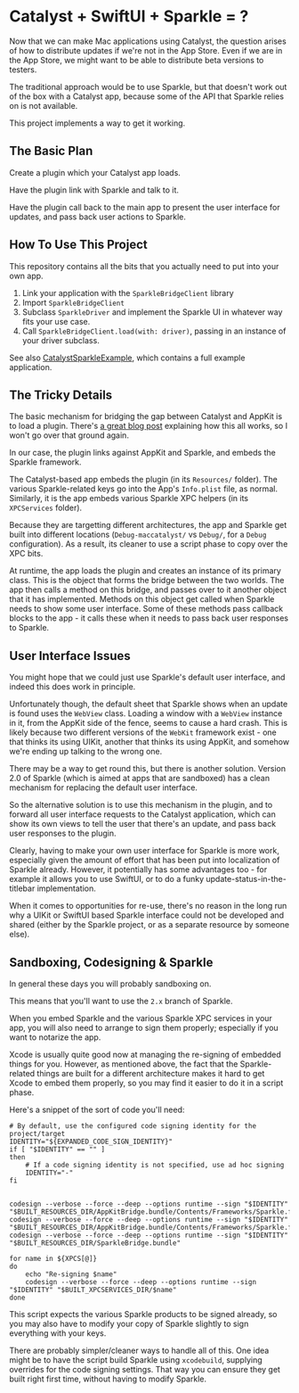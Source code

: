 # Catalyst + SwiftUI + Sparkle = ?

Now that we can make Mac applications using Catalyst, the question arises of how to distribute updates if we're not in the App Store. Even if we are in the App Store, we might want to be able to distribute beta versions to testers.

The traditional approach would be to use Sparkle, but that doesn't work out of the box with a Catalyst app, because some of the API that Sparkle relies on is not available.

This project implements a way to get it working.


## The Basic Plan

Create a plugin which your Catalyst app loads.

Have the plugin link with Sparkle and talk to it.

Have the plugin call back to the main app to present the user interface for updates, and pass back user actions to Sparkle.



## How To Use This Project

This repository contains all the bits that you actually need to put into your own app.

1. Link your application with the `SparkleBridgeClient` library
2. Import `SparkleBridgeClient`
3. Subclass `SparkleDriver` and implement the Sparkle UI in whatever way fits your use case.
4. Call `SparkleBridgeClient.load(with: driver)`, passing in an instance of your driver subclass.

See also [CatalystSparkleExample](https://github.com/elegantchaos/CatalystSparkleExample), which contains a full example application.


## The Tricky Details

The basic mechanism for bridging the gap between Catalyst and AppKit is to load a plugin. There's [a great blog post](https://www.highcaffeinecontent.com/blog/20190607-Beyond-the-Checkbox-with-Catalyst-and-AppKit) explaining how this all works, so I won't go over that ground again.

In our case, the plugin links against AppKit and Sparkle, and embeds the Sparkle framework.

The Catalyst-based app embeds the plugin (in its `Resources/` folder). The various Sparkle-related keys go into the App's `Info.plist` file, as normal. Similarly, it is the app embeds various Sparkle XPC helpers (in its `XPCServices` folder). 

Because they are targetting different architectures, the app and Sparkle get built into different locations (`Debug-maccatalyst/` vs `Debug/`, for a `Debug` configuration). As a result, its cleaner to use a script phase to copy over the XPC bits. 

At runtime, the app loads the plugin and creates an instance of its primary class. This is the object that forms the bridge between the two worlds. The app then calls a method on this bridge, and passes over to it another object that it has implemented. Methods on this object get called when Sparkle needs to show some user interface. Some of these methods pass callback blocks to the app - it calls these when it needs to pass back user responses to Sparkle.  


## User Interface Issues 

You might hope that we could just use Sparkle's default user interface, and indeed this does work in principle. 

Unfortunately though, the default sheet that Sparkle shows when an update is found uses the `WebView` class. Loading a window with a `WebView` instance in it, from the AppKit side of the fence, seems to cause a hard crash. This is likely because two different versions of the `WebKit` framework exist - one that thinks its using UIKit, another that thinks its using AppKit, and somehow we're ending up talking to the wrong one.  

There may be a way to get round this, but there is another solution. Version 2.0 of Sparkle (which is aimed at apps that are sandboxed) has a clean mechanism for replacing the default user interface. 

So the alternative solution is to use this mechanism in the plugin, and to forward all user interface requests to the Catalyst application, which can show its own views to tell the user that there's an update, and pass back user responses to the plugin.

Clearly, having to make your own user interface for Sparkle is more work, especially given the amount of effort that has been put into localization of Sparkle already. However, it potentially has some advantages too - for example it allows you to use SwiftUI, or to do a funky update-status-in-the-titlebar implementation.

When it comes to opportunities for re-use, there's no reason in the long run why a UIKit or SwiftUI based Sparkle interface could not be developed and shared (either by the Sparkle project, or as a separate resource by someone else).

## Sandboxing, Codesigning & Sparkle

In general these days you will probably sandboxing on. 

This means that you'll want to use the `2.x` branch of Sparkle.

When you embed Sparkle and the various Sparkle XPC services in your app, you will also need to arrange to sign them properly; especially if you want to notarize the app.

Xcode is usually quite good now at managing the re-signing of embedded things for you. However, as mentioned above, the fact that the Sparkle-related things are built for a different architecture makes it hard to get Xcode to embed them properly, so you may find it easier to do it in a script phase.

Here's a snippet of the sort of code you'll need:

```
# By default, use the configured code signing identity for the project/target
IDENTITY="${EXPANDED_CODE_SIGN_IDENTITY}"
if [ "$IDENTITY" == "" ]
then
    # If a code signing identity is not specified, use ad hoc signing
    IDENTITY="-"
fi


codesign --verbose --force --deep --options runtime --sign "$IDENTITY" "$BUILT_RESOURCES_DIR/AppKitBridge.bundle/Contents/Frameworks/Sparkle.framework/Versions/A/Resources/Updater.app"
codesign --verbose --force --deep --options runtime --sign "$IDENTITY" "$BUILT_RESOURCES_DIR/AppKitBridge.bundle/Contents/Frameworks/Sparkle.framework/Versions/A"
codesign --verbose --force --deep --options runtime --sign "$IDENTITY" "$BUILT_RESOURCES_DIR/SparkleBridge.bundle"

for name in ${XPCS[@]}
do
    echo "Re-signing $name"
    codesign --verbose --force --deep --options runtime --sign "$IDENTITY" "$BUILT_XPCSERVICES_DIR/$name"
done
```

This script expects the various Sparkle products to be signed already, so you may also have to modify your copy of Sparkle slightly to sign everything with your keys. 

There are probably simpler/cleaner ways to handle all of this. One idea might be to have the script build Sparkle using `xcodebuild`, supplying overrides for the code signing settings. That way you can ensure they get built right first time, without having to modify Sparkle.
